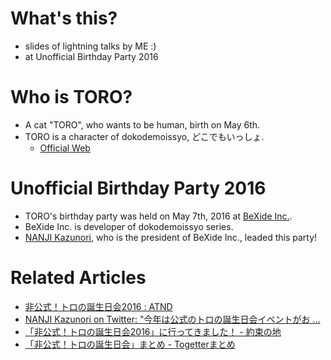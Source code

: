 # What's this?
- slides of lightning talks by ME :)
- at Unofficial Birthday Party 2016

# Who is TORO?
- A cat "TORO", who wants to be human, birth on May 6th.
- TORO is a character of dokodemoissyo, どこでもいっしょ.
    - [Official Web](http://www.jp.playstation.com/dokodemoissyo/)

# Unofficial Birthday Party 2016
- TORO's birthday party was held on May 7th, 2016 at [BeXide Inc.](http://www.bexide.co.jp/).
- BeXide Inc. is developer of dokodemoissyo series.
- [NANJI Kazunori](https://twitter.com/torotiti), who is the president of BeXide Inc., leaded this party!

# Related Articles
- [非公式！トロの誕生日会2016 : ATND](https://atnd.org/events/76902)
- [NANJI Kazunori on Twitter: "今年は公式のトロの誕生日会イベントがお ...](https://twitter.com/torotiti/status/722631500265443330)
- [「非公式！トロの誕生日会2016」に行ってきました！ - 約束の地](http://obel.hatenablog.jp/entry/20160509/1462723841)
- [「非公式！トロの誕生日会」まとめ - Togetterまとめ](https://togetter.com/li/973546)
